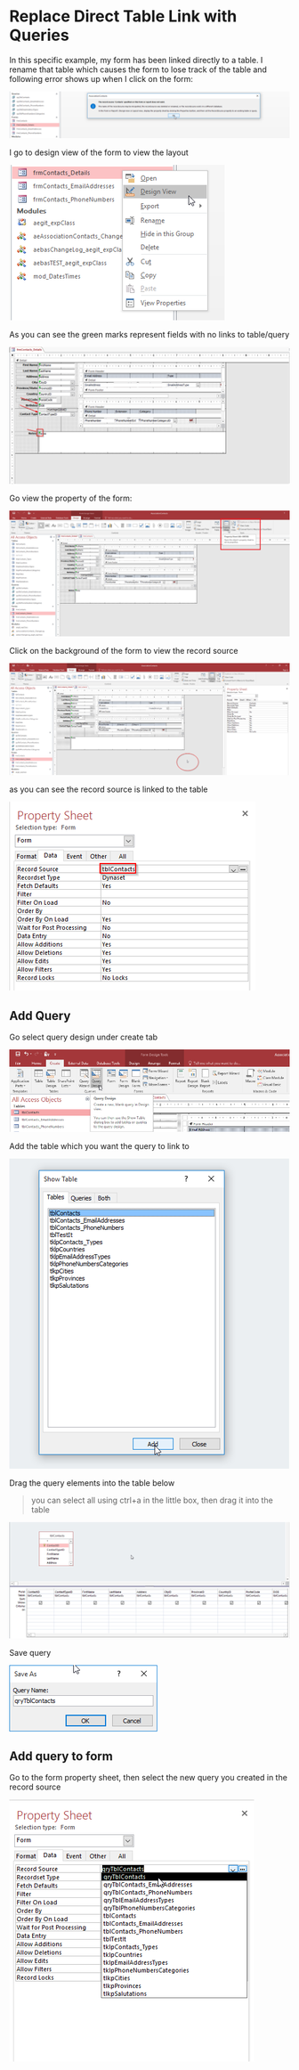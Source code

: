# Replace Direct Table Link with Queries

In this specific example, my form has been linked directly to a table. I rename that table which causes the form to lose track of the table and following error shows up when I click on the form:

![](./img/1.png)

I go to design view of the form to view the layout

![](./img/2.png)

As you can see the green marks represent fields with no links to table/query

![](./img/3.png)

Go view the property of the form:

![](./img/4.png)

Click on the background of the form to view the record source

![](./img/5.png)

as you can see the record source is linked to the table

![](./img/6.png)

## Add Query

Go select query design under create tab

![](./img/7.png)

Add the table which you want the query to link to 

![](./img/8.png)

Drag the query elements into the table below

> you can select all using ctrl+a in the little box, then drag it into the table

![](./img/9.png)

Save query

![](./img/10.png)

## Add query to form

Go to the form property sheet, then select the new query you created in the record source

![](./img/11.png)
